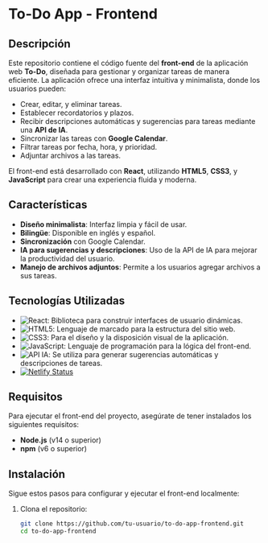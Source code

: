 # To-Do App - Frontend

## Descripción

Este repositorio contiene el código fuente del **front-end** de la aplicación web **To-Do**, diseñada para gestionar y organizar tareas de manera eficiente. La aplicación ofrece una interfaz intuitiva y minimalista, donde los usuarios pueden:

- Crear, editar, y eliminar tareas.
- Establecer recordatorios y plazos.
- Recibir descripciones automáticas y sugerencias para tareas mediante una **API de IA**.
- Sincronizar las tareas con **Google Calendar**.
- Filtrar tareas por fecha, hora, y prioridad.
- Adjuntar archivos a las tareas.
  
El front-end está desarrollado con **React**, utilizando **HTML5**, **CSS3**, y **JavaScript** para crear una experiencia fluida y moderna.

## Características

- **Diseño minimalista**: Interfaz limpia y fácil de usar.
- **Bilingüe**: Disponible en inglés y español.
- **Sincronización** con Google Calendar.
- **IA para sugerencias y descripciones**: Uso de la API de IA para mejorar la productividad del usuario.
- **Manejo de archivos adjuntos**: Permite a los usuarios agregar archivos a sus tareas.

## Tecnologías Utilizadas

- ![React](https://img.shields.io/badge/React-20232A?style=for-the-badge&logo=react&logoColor=61DAFB): Biblioteca para construir interfaces de usuario dinámicas.
- ![HTML5](https://img.shields.io/badge/HTML5-E34F26?style=for-the-badge&logo=html5&logoColor=white): Lenguaje de marcado para la estructura del sitio web.
- ![CSS3](https://img.shields.io/badge/CSS3-1572B6?style=for-the-badge&logo=css3&logoColor=white): Para el diseño y la disposición visual de la aplicación.
- ![JavaScript](https://img.shields.io/badge/JavaScript-F7DF1E?style=for-the-badge&logo=javascript&logoColor=black): Lenguaje de programación para la lógica del front-end.
- ![API IA](https://img.shields.io/badge/AI_API-000000?style=for-the-badge&logo=ai&logoColor=white): Se utiliza para generar sugerencias automáticas y descripciones de tareas.
- [![Netlify Status](https://api.netlify.com/api/v1/badges/20b76fc5-783b-4f94-82aa-22d1d292eb29/deploy-status)](https://app.netlify.com/sites/silly-semifreddo-4709e3/deploys)

## Requisitos

Para ejecutar el front-end del proyecto, asegúrate de tener instalados los siguientes requisitos:

- **Node.js** (v14 o superior)
- **npm** (v6 o superior)

## Instalación

Sigue estos pasos para configurar y ejecutar el front-end localmente:

1. Clona el repositorio:

   ```bash
   git clone https://github.com/tu-usuario/to-do-app-frontend.git
   cd to-do-app-frontend
